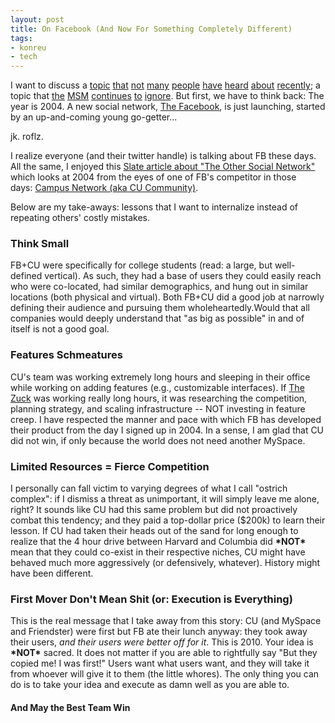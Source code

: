 ```yaml
---
layout: post
title: On Facebook (And Now For Something Completely Different)
tags:
- konreu
- tech
---
```

I want to discuss a <a href="http://www.imdb.com/title/tt1285016/">topic</a> <a href="http://www.rollingstone.com/movies/reviews/45905/210633">that</a> <a href="http://digg.com/news/entertainment/the_social_network_review_a_movie_about_our_need_to_be_accepted">not</a> <a href="http://techcrunch.com/2010/10/01/hilarious-facebook-movie-the-social-network-in-one-minute-thanks-nma/">many</a> <a href="http://www.facebook.com/pages/The-Social-Network/105460422821089">people</a> <a href="http://www.slate.com/id/2269308/">have</a> <a href="http://www.latimes.com/entertainment/sns-reznor-social-network,0,5014620.story">heard</a> <a href="http://www.youtube.com/watch?v=53OUHupfqws">about</a> <a href="http://twitter.com/SocialNetwork">recently</a>; a topic that <a href="http://edition.cnn.com/2010/TECH/social.media/09/30/facebook.movie.zuckerberg/">the</a> <a href="http://www.myfoxny.com/dpp/entertainment/movies/the-social-network-opens-with-likes-20101001">MSM</a> <a href="http://www.sfgate.com/cgi-bin/article.cgi?f=/g/a/2010/09/21/businessinsider-facebook-movie-zuckerberg-ims.DTL">continues</a> <a href="http://latimesblogs.latimes.com/technology/2010/10/silicon-valley-goes-to-the-movies-to-see-facebook-on-the-big-screen.html">to</a> <a href="http://www.guardian.co.uk/business/andrew-clark-on-america/2010/sep/23/facebook-mark-zuckerberg">ignore</a>. But first, we have to think back: The year is 2004. A new social network, <a href="http://thefacebook.com">The Facebook</a>, is just launching, started by an up-and-coming young go-getter...

jk. roflz.

I realize everyone (and their twitter handle) is talking about FB these days. All the same, I enjoyed this <a href="http://www.slate.com/id/2269131/pagenum/all/">Slate article about "The Other Social Network"</a> which looks at 2004 from the eyes of one of FB's competitor in those days: <a href="http://www.wikicu.com/images/d/dd/CN_UserPhotos.jpeg">Campus Network (aka CU Community)</a>.

Below are my take-aways: lessons that I want to internalize instead of repeating others' costly mistakes.
<h3>Think Small</h3>
FB+CU were specifically for college students (read: a large, but well-defined vertical). As such, they had a base of users they could easily reach who were co-located, had similar demographics, and hung out in similar locations (both physical and virtual). Both FB+CU did a good job at narrowly defining their audience and pursuing them wholeheartedly.Would that all companies would deeply understand that "as big as possible" in and of itself is not a good goal.
<h3>Features Schmeatures</h3>
CU's team was working extremely long hours and sleeping in their office while working on adding features (e.g., customizable interfaces). If <a href="http://www.facebook.com/markzuckerberg">The Zuck</a> was working really long hours, it was researching the competition, planning strategy, and scaling infrastructure -- NOT investing in feature creep. I have respected the manner and pace with which FB has developed their product from the day I signed up in 2004. In a sense, I am glad that CU did not win, if only because the world does not need another MySpace.
<h3>Limited Resources = Fierce Competition</h3>
I personally can fall victim to varying degrees of what I call "ostrich complex": if I dismiss a threat as unimportant, it will simply leave me alone, right? It sounds like CU had this same problem but did not proactively combat this tendency; and they paid a top-dollar price ($200k) to learn their lesson. If CU had taken their heads out of the sand for long enough to realize that the 4 hour drive between Harvard and Columbia did <strong>*NOT*</strong> mean that they could co-exist in their respective niches, CU might have behaved much more aggressively (or defensively, whatever). History might have been different.
<h3>First Mover Don't Mean Shit (or: Execution is Everything)</h3>
This is the real message that I take away from this story: CU (and MySpace and Friendster) were first but FB ate their lunch anyway: they took away their users, <em>and their users were better off for it</em>. This is 2010. Your idea is <strong>*NOT*</strong> sacred. It does not matter if you are able to rightfully say "But they copied me! I was first!" Users want what users want, and they will take it from whoever will give it to them (the little whores). The only thing you can do is to take your idea and execute as damn well as you are able to.
<h4>And May the Best Team Win</h4>
